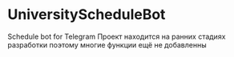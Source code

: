 # UniversityScheduleBot
Schedule bot for Telegram
Проект находится на ранних стадиях разработки поэтому многие функции ещё не добавленны
